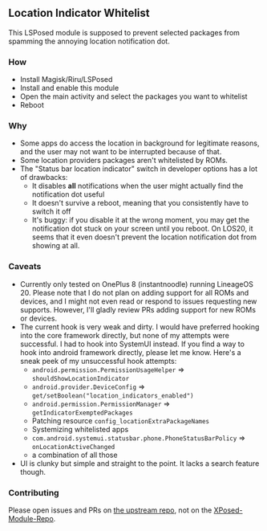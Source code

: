 ## Location Indicator Whitelist

This LSPosed module is supposed to prevent selected packages from spamming the annoying location
notification dot.

### How

- Install Magisk/Riru/LSPosed
- Install and enable this module
- Open the main activity and select the packages you want to whitelist
- Reboot

### Why

- Some apps do access the location in background for legitimate reasons, and the user may not want
  to be interrupted because of that.
- Some location providers packages aren't whitelisted by ROMs.
- The "Status bar location indicator" switch in developer options has a lot of drawbacks:
  - It disables **all** notifications when the user might actually find the notification dot useful
  - It doesn't survive a reboot, meaning that you consistently have to switch it off
  - It's buggy: if you disable it at the wrong moment, you may get the notification dot stuck on
    your screen until you reboot. On LOS20, it seems that it even doesn't prevent the location
    notification dot from showing at all.

### Caveats

- Currently only tested on OnePlus 8 (instantnoodle) running LineageOS 20. Please note that I do not
  plan on adding support for all ROMs and devices, and I might not even read or respond to issues
  requesting new supports. However, I'll gladly review PRs adding support for new ROMs or
  devices.
- The current hook is very weak and dirty. I would have preferred hooking into the core framework
  directly, but none of my attempts were successful. I had to hook into SystemUI instead. If you
  find a way to hook into android framework directly, please let me know. Here's a sneak peek of my
  unsuccessful hook attempts:
  - `android.permission.PermissionUsageHelper` => `shouldShowLocationIndicator`
  - `android.provider.DeviceConfig` => `get/setBoolean("location_indicators_enabled")`
  - `android.permission.PermissionManager` => `getIndicatorExemptedPackages`
  - Patching resource `config_locationExtraPackageNames`
  - Systemizing whitelisted apps
  - `com.android.systemui.statusbar.phone.PhoneStatusBarPolicy` => `onLocationActiveChanged`
  - a combination of all those
- UI is clunky but simple and straight to the point. It lacks a search feature though.

### Contributing

Please open issues and PRs on [the upstream
repo](https://github.com/gilbsgilbs/LocationIndicatorWhitelist), not on the
[XPosed-Module-Repo](https://github.com/Xposed-Modules-Repo/fr.netstat.locationindicatorwhitelist).
